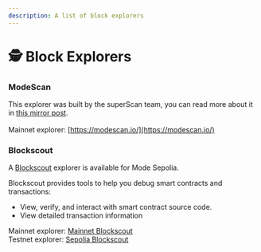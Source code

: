 ```yaml
---
description: A list of block explorers
---
```


# 🕵 Block Explorers

### ModeScan <a href="#blockscout" id="blockscout"></a>

This explorer was built by the superScan team, you can read more about it in [this mirror post](https://mirror.xyz/0x4E4c1d3D2896890cE5a12ecaB70E311B47237142/PPbRCVv213UOflDwbMIDdtexWZ7L5dWTOaFc3YM\_wOE).\
\
Mainnet explorer: [https://modescan.io/](https://modescan.io/)

### Blockscout[​](https://docs.base.org/tools/block-explorers#blockscout) <a href="#blockscout" id="blockscout"></a>

A [Blockscout](https://sepolia.explorer.mode.network) explorer is available for Mode Sepolia.

Blockscout provides tools to help you debug smart contracts and transactions:

* View, verify, and interact with smart contract source code.
* View detailed transaction information

Mainnet explorer: [Mainnet Blockscout](https://explorer.mode.network/)\
Testnet explorer:  [Sepolia Blockscout](https://sepolia.explorer.mode.network)
